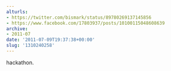 ```yaml
---
alturls:
- https://twitter.com/bismark/status/89780269137145856
- https://www.facebook.com/17803937/posts/10100115048608639
archive:
- 2011-07
date: '2011-07-09T19:37:38+00:00'
slug: '1310240258'
---
```


hackathon.

